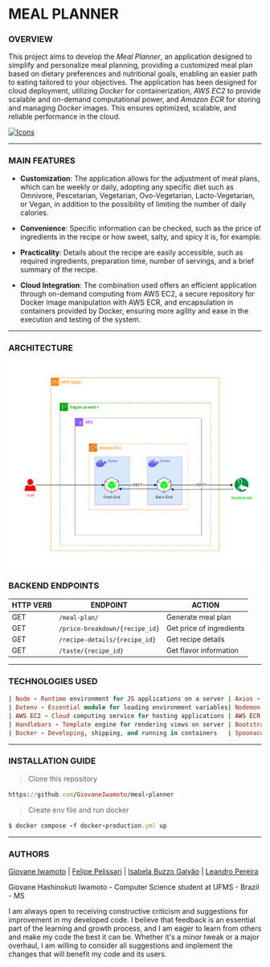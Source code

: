 # MEAL PLANNER

### **OVERVIEW**

This project aims to develop the _Meal Planner_, an application designed to simplify and personalize meal planning, providing a customized meal plan based on dietary preferences and nutritional goals, enabling an easier path to eating tailored to your objectives. The application has been designed for cloud deployment, utilizing _Docker_ for containerization, _AWS EC2_ to provide scalable and on-demand computational power, and _Amazon ECR_ for storing and managing _Docker_ images. This ensures optimized, scalable, and reliable performance in the cloud.

[![Icons](https://skillicons.dev/icons?i=aws,nodejs,docker,js&theme=dark)](https://skillicons.dev)

---

### **MAIN FEATURES**

- **Customization**: The application allows for the adjustment of meal plans, which can be weekly or daily, adopting any specific diet such as Omnivore, Pescetarian, Vegetarian, Ovo-Vegetarian, Lacto-Vegetarian, or Vegan, in addition to the possibility of limiting the number of daily calories.

- **Convenience**: Specific information can be checked, such as the price of ingredients in the recipe or how sweet, salty, and spicy it is, for example.

- **Practicality**: Details about the recipe are easily accessible, such as required ingredients, preparation time, number of servings, and a brief summary of the recipe.

- **Cloud Integration**: The combination used offers an efficient application through on-demand computing from AWS EC2, a secure repository for Docker image manipulation with AWS ECR, and encapsulation in containers provided by Docker, ensuring more agility and ease in the execution and testing of the system.

---

### **ARCHITECTURE**

![AWS Architecture](./docs/architecture.png)

### **BACKEND ENDPOINTS**

| **HTTP VERB** | **ENDPOINT**                   | **ACTION**               |
| ------------- | ------------------------------ | ------------------------ |
| GET           | `/meal-plan/`                  | Generate meal plan       |
| GET           | `/price-breakdown/{recipe_id}` | Get price of ingredients |
| GET           | `/recipe-details/{recipe_id}`  | Get recipe details       |
| GET           | `/taste/{recipe_id}`           | Get flavor information   |

---

### **TECHNOLOGIES USED**

```ruby
| Node - Runtime environment for JS applications on a server | Axios - A versatile library for HTTP requests
| Dotenv - Essential module for loading environment variables| Nodemon - Automatic restart of Node application
| AWS EC2 - Cloud computing service for hosting applications | AWS ECR - Storing Docker container images
| Handlebars - Template engine for rendering views on server | Bootstrap - CSS framework for styling web pages
| Docker - Developing, shipping, and running in containers   | Spoonacular - Recipes and nutrition external API
```

---

### **INSTALLATION GUIDE**

> Clone this repository

```ruby
https://github.com/GiovaneIwamoto/meal-planner
```

> Create env file and run docker

```ruby
$ docker compose -f docker-production.yml up
```

---

### **AUTHORS**

[Giovane Iwamoto](https://github.com/GiovaneIwamoto) | [Felipe Pelissari](https://github.com/FeliPellissari) | [Isabela Buzzo Galvão](https://github.com/isabelabuzzo) | [Leandro Pereira](https://github.com/leojgpereira)

Giovane Hashinokuti Iwamoto - Computer Science student at UFMS - Brazil - MS

I am always open to receiving constructive criticism and suggestions for improvement in my developed code. I believe that feedback is an essential part of the learning and growth process, and I am eager to learn from others and make my code the best it can be. Whether it's a minor tweak or a major overhaul, I am willing to consider all suggestions and implement the changes that will benefit my code and its users.
